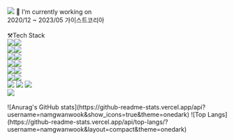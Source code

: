 
<!--
**namgwanwook/namgwanwook** is a ✨ _special_ ✨ repository because its `README.md` (this file) appears on your GitHub profile.

Here are some ideas to get you started:

-  ...
- 🌱 I’m currently learning ...
- 👯 I’m looking to collaborate on ...
- 🤔 I’m looking for help with ...
- 💬 Ask me about ...
- 📫 How to reach me: ...
- 😄 Pronouns: ...
- ⚡ Fun fact: ...
![header](https://capsule-render.vercel.app/api?text=NamGwanWook👋&type=rounded&color=auto&height=100&section=header%20render&fontSize=90)
-->


<img src="https://img.shields.io/badge/notion-000000?style=for-the-badge&logo=notion&logoColor=white">
🔭 I’m currently working on
<br/>
2020/12 ~ 2023/05 가이스트코리아
<br/>
<br/>
⚒️Tech Stack
<br/>
<img src="https://img.shields.io/badge/java-green?style=flat&logo=java&logoColor=black"/><img src="https://img.shields.io/badge/openjdk-FFFFFF?style=for-the-badge&logo=openjdk&logoColor=black">
<br/>
<img src="https://img.shields.io/badge/javascript-F7DF1E?style=for-the-badge&logo=javascript&logoColor=black"><img src="https://img.shields.io/badge/jquery-0769AD?style=for-the-badge&logo=jquery&logoColor=black">
<br/>
<img src="https://img.shields.io/badge/spring-6DB33F?style=for-the-badge&logo=spring&logoColor=black"><img src="https://img.shields.io/badge/apachemaven-C71A36?style=for-the-badge&logo=apachemaven&logoColor=black">
<br/>
<img src="https://img.shields.io/badge/apachetomcat-F8DC75?style=for-the-badge&logo=apachetomcat&logoColor=black"><img src="https://img.shields.io/badge/redhat-EE0000?style=for-the-badge&logo=redhat&logoColor=black">
<br/>
<img src="https://img.shields.io/badge/mysql-4479A1?style=for-the-badge&logo=mysql&logoColor=black"><img src="https://img.shields.io/badge/oracle-F80000?style=for-the-badge&logo=oracle&logoColor=black">
<br/>
<img src="https://img.shields.io/badge/eclipseide-2C2255?style=for-the-badge&logo=eclipseide&logoColor=white"><img src="https://img.shields.io/badge/visualstudiocode-007ACC?style=for-the-badge&logo=visualstudiocode&logoColor=white">
<br>
<img src="https://img.shields.io/badge/linux-FCC624?style=for-the-badge&logo=linux&logoColor=black">
<img src="https://img.shields.io/badge/ubuntu-E95420?style=for-the-badge&logo=ubuntu&logoColor=black">
<img src="https://img.shields.io/badge/windows-0078D6?style=for-the-badge&logo=windows&logoColor=black">
<br/>
<img src="https://img.shields.io/badge/redmine-B32024?style=for-the-badge&logo=redmine&logoColor=black">
<br/>
<br/>
![Anurag's GitHub stats](https://github-readme-stats.vercel.app/api?username=namgwanwook&show_icons=true&theme=onedark)
![Top Langs](https://github-readme-stats.vercel.app/api/top-langs/?username=namgwanwook&layout=compact&theme=onedark)
